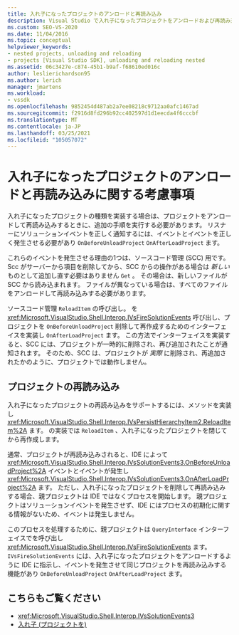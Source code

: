 ```yaml
---
title: 入れ子になったプロジェクトのアンロードと再読み込み
description: Visual Studio で入れ子になったプロジェクトをアンロードおよび再読み込みするときに実行する必要がある追加の手順について説明します。
ms.custom: SEO-VS-2020
ms.date: 11/04/2016
ms.topic: conceptual
helpviewer_keywords:
- nested projects, unloading and reloading
- projects [Visual Studio SDK], unloading and reloading nested
ms.assetid: 06c3427e-c874-45b1-b9af-f68610ed016c
author: leslierichardson95
ms.author: lerich
manager: jmartens
ms.workload:
- vssdk
ms.openlocfilehash: 9852454d487ab2a7ee08218c9712aa0afc1467ad
ms.sourcegitcommit: f2916d8fd296b92cc402597d1d1eecda4f6cccbf
ms.translationtype: MT
ms.contentlocale: ja-JP
ms.lasthandoff: 03/25/2021
ms.locfileid: "105057072"
---
```

# <a name="considerations-for-unloading-and-reloading-nested-projects"></a>入れ子になったプロジェクトのアンロードと再読み込みに関する考慮事項

入れ子になったプロジェクトの種類を実装する場合は、プロジェクトをアンロードして再読み込みするときに、追加の手順を実行する必要があります。 リスナーにソリューションイベントを正しく通知するには、イベントとイベントを正しく発生させる必要があり `OnBeforeUnloadProject` `OnAfterLoadProject` ます。

これらのイベントを発生させる理由の1つは、ソースコード管理 (SCC) 用です。 Scc がサーバーから項目を削除してから、SCC からの操作がある場合は *新しい* ものとして追加し直す必要はありません `Get` 。 その場合は、新しいファイルが SCC から読み込まれます。 ファイルが異なっている場合は、すべてのファイルをアンロードして再読み込みする必要があります。

ソースコード管理 `ReloadItem` の呼び出し。 を <xref:Microsoft.VisualStudio.Shell.Interop.IVsFireSolutionEvents> 呼び出し、プロジェクトを `OnBeforeUnloadProject` 削除して再作成するためのインターフェイスを実装し `OnAfterLoadProject` ます。 この方法でインターフェイスを実装すると、SCC には、プロジェクトが一時的に削除され、再び追加されたことが通知されます。 そのため、SCC は、プロジェクトが *実際* に削除され、再追加されたかのように、プロジェクトでは動作しません。

## <a name="reload-projects"></a>プロジェクトの再読み込み

入れ子になったプロジェクトの再読み込みをサポートするには、メソッドを実装し <xref:Microsoft.VisualStudio.Shell.Interop.IVsPersistHierarchyItem2.ReloadItem%2A> ます。 の実装では `ReloadItem` 、入れ子になったプロジェクトを閉じてから再作成します。

通常、プロジェクトが再読み込みされると、IDE によって <xref:Microsoft.VisualStudio.Shell.Interop.IVsSolutionEvents3.OnBeforeUnloadProject%2A> イベントとイベントが発生し <xref:Microsoft.VisualStudio.Shell.Interop.IVsSolutionEvents3.OnAfterLoadProject%2A> ます。 ただし、入れ子になったプロジェクトを削除して再読み込みする場合、親プロジェクトは IDE ではなくプロセスを開始します。 親プロジェクトはソリューションイベントを発生させず、IDE にはプロセスの初期化に関する情報がないため、イベントは発生しません。

このプロセスを処理するために、親プロジェクトは `QueryInterface` インターフェイスでを呼び出し <xref:Microsoft.VisualStudio.Shell.Interop.IVsFireSolutionEvents> ます。 `IVsFireSolutionEvents` には、入れ子になったプロジェクトをアンロードするように IDE に指示し、イベントを発生させて同じプロジェクトを再読み込みする機能があり `OnBeforeUnloadProject` `OnAfterLoadProject` ます。

## <a name="see-also"></a>こちらもご覧ください

- <xref:Microsoft.VisualStudio.Shell.Interop.IVsSolutionEvents3>
- [入れ子 (プロジェクトを)](../../extensibility/internals/nesting-projects.md)

